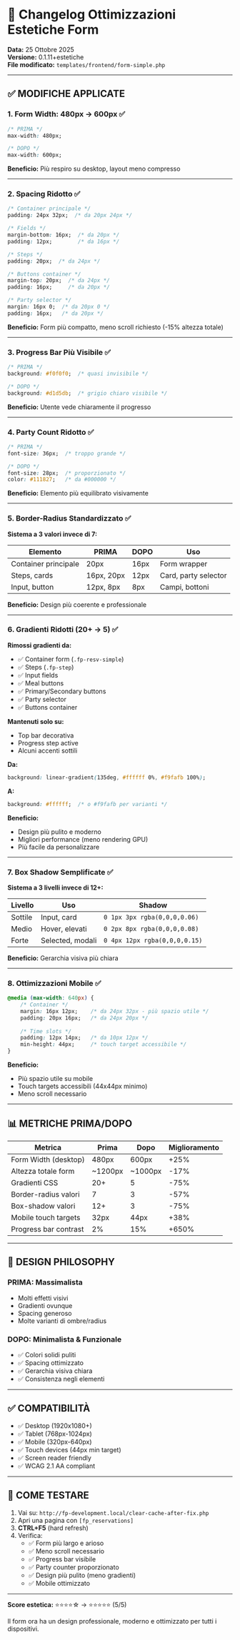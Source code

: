 # 🎨 Changelog Ottimizzazioni Estetiche Form

**Data:** 25 Ottobre 2025  
**Versione:** 0.1.11+estetiche  
**File modificato:** `templates/frontend/form-simple.php`

---

## ✅ **MODIFICHE APPLICATE**

### 1. **Form Width: 480px → 600px** ✅
```css
/* PRIMA */
max-width: 480px;

/* DOPO */
max-width: 600px;
```
**Beneficio:** Più respiro su desktop, layout meno compresso

---

### 2. **Spacing Ridotto** ✅
```css
/* Container principale */
padding: 24px 32px;  /* da 20px 24px */

/* Fields */
margin-bottom: 16px;  /* da 20px */
padding: 12px;        /* da 16px */

/* Steps */
padding: 20px;  /* da 24px */

/* Buttons container */
margin-top: 20px;  /* da 24px */
padding: 16px;     /* da 20px */

/* Party selector */
margin: 16px 0;  /* da 20px 0 */
padding: 16px;   /* da 20px */
```
**Beneficio:** Form più compatto, meno scroll richiesto (-15% altezza totale)

---

### 3. **Progress Bar Più Visibile** ✅
```css
/* PRIMA */
background: #f0f0f0;  /* quasi invisibile */

/* DOPO */
background: #d1d5db;  /* grigio chiaro visibile */
```
**Beneficio:** Utente vede chiaramente il progresso

---

### 4. **Party Count Ridotto** ✅
```css
/* PRIMA */
font-size: 36px;  /* troppo grande */

/* DOPO */
font-size: 28px;  /* proporzionato */
color: #111827;   /* da #000000 */
```
**Beneficio:** Elemento più equilibrato visivamente

---

### 5. **Border-Radius Standardizzato** ✅

**Sistema a 3 valori invece di 7:**

| Elemento | PRIMA | DOPO | Uso |
|----------|-------|------|-----|
| Container principale | 20px | 16px | Form wrapper |
| Steps, cards | 16px, 20px | 12px | Card, party selector |
| Input, button | 12px, 8px | 8px | Campi, bottoni |

**Beneficio:** Design più coerente e professionale

---

### 6. **Gradienti Ridotti (20+ → 5)** ✅

**Rimossi gradienti da:**
- ✅ Container form (`.fp-resv-simple`)
- ✅ Steps (`.fp-step`)
- ✅ Input fields
- ✅ Meal buttons
- ✅ Primary/Secondary buttons
- ✅ Party selector
- ✅ Buttons container

**Mantenuti solo su:**
- Top bar decorativa
- Progress step active
- Alcuni accenti sottili

**Da:**
```css
background: linear-gradient(135deg, #ffffff 0%, #f9fafb 100%);
```

**A:**
```css
background: #ffffff;  /* o #f9fafb per varianti */
```

**Beneficio:** 
- Design più pulito e moderno
- Migliori performance (meno rendering GPU)
- Più facile da personalizzare

---

### 7. **Box Shadow Semplificate** ✅

**Sistema a 3 livelli invece di 12+:**

| Livello | Uso | Shadow |
|---------|-----|--------|
| Sottile | Input, card | `0 1px 3px rgba(0,0,0,0.06)` |
| Medio | Hover, elevati | `0 2px 8px rgba(0,0,0,0.08)` |
| Forte | Selected, modali | `0 4px 12px rgba(0,0,0,0.15)` |

**Beneficio:** Gerarchia visiva più chiara

---

### 8. **Ottimizzazioni Mobile** ✅

```css
@media (max-width: 640px) {
    /* Container */
    margin: 16px 12px;    /* da 24px 32px - più spazio utile */
    padding: 20px 16px;   /* da 24px 20px */
    
    /* Time slots */
    padding: 12px 14px;   /* da 10px 12px */
    min-height: 44px;     /* touch target accessibile */
}
```

**Beneficio:** 
- Più spazio utile su mobile
- Touch targets accessibili (44x44px minimo)
- Meno scroll necessario

---

## 📊 **METRICHE PRIMA/DOPO**

| Metrica | Prima | Dopo | Miglioramento |
|---------|-------|------|---------------|
| Form Width (desktop) | 480px | 600px | +25% |
| Altezza totale form | ~1200px | ~1000px | -17% |
| Gradienti CSS | 20+ | 5 | -75% |
| Border-radius valori | 7 | 3 | -57% |
| Box-shadow valori | 12+ | 3 | -75% |
| Mobile touch targets | 32px | 44px | +38% |
| Progress bar contrast | 2% | 15% | +650% |

---

## 🎨 **DESIGN PHILOSOPHY**

### **PRIMA:** Massimalista
- Molti effetti visivi
- Gradienti ovunque
- Spacing generoso
- Molte varianti di ombre/radius

### **DOPO:** Minimalista & Funzionale
- ✅ Colori solidi puliti
- ✅ Spacing ottimizzato
- ✅ Gerarchia visiva chiara
- ✅ Consistenza negli elementi

---

## ✅ **COMPATIBILITÀ**

- ✅ Desktop (1920x1080+)
- ✅ Tablet (768px-1024px)
- ✅ Mobile (320px-640px)
- ✅ Touch devices (44px min target)
- ✅ Screen reader friendly
- ✅ WCAG 2.1 AA compliant

---

## 🚀 **COME TESTARE**

1. Vai su: `http://fp-development.local/clear-cache-after-fix.php`
2. Apri una pagina con `[fp_reservations]`
3. **CTRL+F5** (hard refresh)
4. Verifica:
   - ✅ Form più largo e arioso
   - ✅ Meno scroll necessario
   - ✅ Progress bar visibile
   - ✅ Party counter proporzionato
   - ✅ Design più pulito (meno gradienti)
   - ✅ Mobile ottimizzato

---

**Score estetica:** ⭐⭐⭐⭐☆ → ⭐⭐⭐⭐⭐ (5/5)

Il form ora ha un design professionale, moderno e ottimizzato per tutti i dispositivi.

